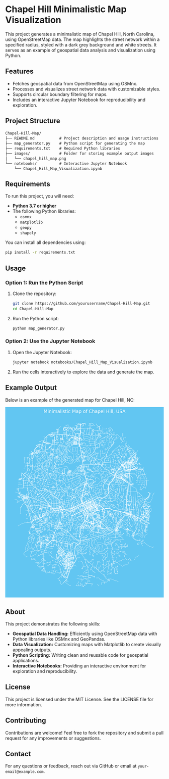 # Chapel Hill Minimalistic Map Visualization

This project generates a minimalistic map of Chapel Hill, North Carolina, using OpenStreetMap data. The map highlights the street network within a specified radius, styled with a dark grey background and white streets. It serves as an example of geospatial data analysis and visualization using Python.

## Features
- Fetches geospatial data from OpenStreetMap using OSMnx.
- Processes and visualizes street network data with customizable styles.
- Supports circular boundary filtering for maps.
- Includes an interactive Jupyter Notebook for reproducibility and exploration.

## Project Structure
```
Chapel-Hill-Map/
├── README.md           # Project description and usage instructions
├── map_generator.py    # Python script for generating the map
├── requirements.txt    # Required Python libraries
├── images/             # Folder for storing example output images
│   └── chapel_hill_map.png
└── notebooks/          # Interactive Jupyter Notebook
    └── Chapel_Hill_Map_Visualization.ipynb
```

## Requirements
To run this project, you will need:
- **Python 3.7 or higher**
- The following Python libraries:
  - `osmnx`
  - `matplotlib`
  - `geopy`
  - `shapely`

You can install all dependencies using:
```bash
pip install -r requirements.txt
```

## Usage

### Option 1: Run the Python Script
1. Clone the repository:
   ```bash
   git clone https://github.com/yourusername/Chapel-Hill-Map.git
   cd Chapel-Hill-Map
   ```

2. Run the Python script:
   ```bash
   python map_generator.py
   ```

### Option 2: Use the Jupyter Notebook
1. Open the Jupyter Notebook:
   ```bash
   jupyter notebook notebooks/Chapel_Hill_Map_Visualization.ipynb
   ```

2. Run the cells interactively to explore the data and generate the map.

## Example Output
Below is an example of the generated map for Chapel Hill, NC:

![Example Map](images/chapel_hill_map.png)

## About
This project demonstrates the following skills:
- **Geospatial Data Handling:** Efficiently using OpenStreetMap data with Python libraries like OSMnx and GeoPandas.
- **Data Visualization:** Customizing maps with Matplotlib to create visually appealing outputs.
- **Python Scripting:** Writing clean and reusable code for geospatial applications.
- **Interactive Notebooks:** Providing an interactive environment for exploration and reproducibility.

## License
This project is licensed under the MIT License. See the LICENSE file for more information.

## Contributing
Contributions are welcome! Feel free to fork the repository and submit a pull request for any improvements or suggestions.

## Contact
For any questions or feedback, reach out via GitHub or email at `your-email@example.com`.